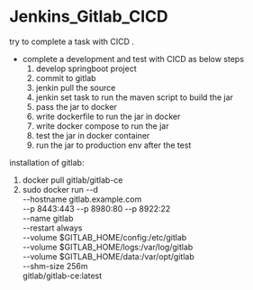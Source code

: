 # Jenkins_Gitlab_CICD
try to complete a task with CICD .
- complete a development and test with CICD as below steps
  1. develop springboot project
  2. commit to gitlab
  3. jenkin pull the source
  4. jenkin set task to run the maven script to build the jar
  5. pass the jar to docker 
  6. write dockerfile to run the jar in docker
  7. write docker compose to run the jar
  8. test the jar in docker container
  9. run the jar to production env after the test
      
installation of gitlab:

1. docker pull gitlab/gitlab-ce
2. sudo docker run --d \
  --hostname gitlab.example.com \
  --p 8443:443 --p 8980:80 --p 8922:22 \
  --name gitlab \
  --restart always \
  --volume $GITLAB_HOME/config:/etc/gitlab \
  --volume $GITLAB_HOME/logs:/var/log/gitlab \
  --volume $GITLAB_HOME/data:/var/opt/gitlab \
  --shm-size 256m \
  gitlab/gitlab-ce:latest


